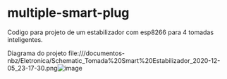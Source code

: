 # multiple-smart-plug
Codigo para projeto de um estabilizador com esp8266 para 4 tomadas inteligentes.

Diagrama do projeto
file:///documentos-nbz/Eletronica/Schematic_Tomada%20Smart%20Estabilizador_2020-12-05_23-17-30.png![image](https://user-images.githubusercontent.com/17052145/115304873-ddb98f00-a13b-11eb-9c82-7e6794ccbc25.png)
